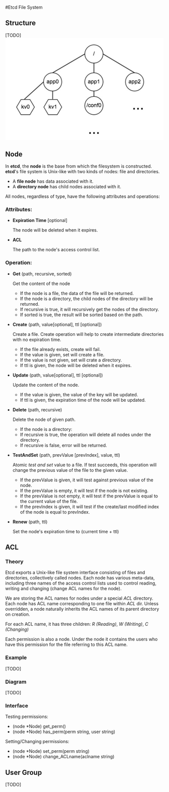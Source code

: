 #Etcd File System

## Structure
[TODO]
![alt text](./img/etcd_fs_structure.jpg "etcd file system structure")

## Node
In **etcd**, the **node** is the base from which the filesystem is constructed.
**etcd**'s file system is Unix-like with two kinds of nodes: file and directories.

- A **file node** has data associated with it.
- A **directory node** has child nodes associated with it.

All nodes, regardless of type, have the following attributes and operations:

### Attributes:
- **Expiration Time** [optional]

  The node will be deleted when it expires.

- **ACL**

  The path to the node's access control list.

### Operation:
- **Get** (path, recursive, sorted)

  Get the content of the node
    - If the node is a file, the data of the file will be returned.
    - If the node is a directory, the child nodes of the directory will be returned.
    - If recursive is true, it will recursively get the nodes of the directory.
    - If sorted is true, the result will be sorted based on the path.

- **Create** (path, value[optional], ttl [optional])

  Create a file. Create operation will help to create intermediate directories with no expiration time.
    - If the file already exists, create will fail.
    - If the value is given, set will create a file.
    - If the value is not given, set will crate a directory.
    - If ttl is given, the node will be deleted when it expires.

- **Update** (path, value[optional], ttl [optional])

  Update the content of the node.
    - If the value is given, the value of the key will be updated.
    - If ttl is given, the expiration time of the node will be updated.

- **Delete** (path, recursive)

  Delete the node of given path.
    - If the node is a directory:
    - If recursive is true, the operation will delete all nodes under the directory.
    - If recursive is false, error will be returned.

- **TestAndSet** (path, prevValue [prevIndex], value, ttl)

  Atomic *test and set* value to a file. If test succeeds, this operation will change the previous value of the file to the given value.
    - If the prevValue is given, it will test against previous value of
    the node.
    - If the prevValue is empty, it will test if the node is not existing.
    - If the prevValue is not empty, it will test if the prevValue is equal to the current value of the file.
    - If the prevIndex is given, it will test if the create/last modified index of the node is equal to prevIndex.

- **Renew** (path, ttl)

  Set the node's expiration time to (current time + ttl)

## ACL

### Theory
Etcd exports a Unix-like file system interface consisting of files and directories, collectively called nodes.
Each node has various meta-data, including three names of the access control lists used to control reading, writing and changing (change ACL names for the node).

We are storing the ACL names for nodes under a special *ACL* directory.
Each node has ACL name corresponding to one file within *ACL* dir.
Unless overridden, a node naturally inherits the ACL names of its parent directory on creation.

For each ACL name, it has three children: *R (Reading)*, *W (Writing)*, *C (Changing)*

Each permission is also a node. Under the node it contains the users who have this permission for the file referring to this ACL name.

### Example
[TODO]
### Diagram
[TODO]

### Interface

Testing permissions:

- (node *Node) get_perm()
- (node *Node) has_perm(perm string, user string)

Setting/Changing permissions:

- (node *Node) set_perm(perm string)
- (node *Node) change_ACLname(aclname string)


## User Group
[TODO]
